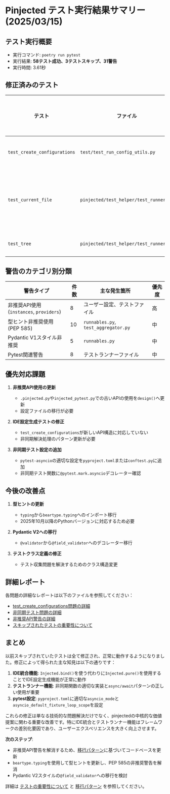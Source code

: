 # Pinjected テスト実行結果サマリー (2025/03/15)

## テスト実行概要
- 実行コマンド: `poetry run pytest`
- 実行結果: **58テスト成功、3テストスキップ、31警告**
- 実行時間: 3.61秒

## 修正済みのテスト

| テスト | ファイル | 以前の状態 | 修正内容 | 優先度 |
|-------|---------|----------|---------|-------|
| `test_create_configurations` | `test/test_run_config_utils.py` | 失敗 | `Injected.bind()`を`Injected.pure()`に変更し、IDE設定生成機能を正常化 | 中 |
| `test_current_file` | `pinjected/test_helper/test_runner.py` | 失敗 | 関数を`async`に変更し、正しく`await`キーワードを使用。コメントでpytestテストではなくユーザーインターフェースであることを明記 | 低～中 |
| `test_tree` | `pinjected/test_helper/test_runner.py` | 失敗 | `test_current_file`と同様に修正 | 低～中 |

## 警告のカテゴリ別分類

| 警告タイプ | 件数 | 主な発生箇所 | 優先度 |
|-----------|-----|------------|-------|
| 非推奨API使用 (`instances`, `providers`) | 8 | ユーザー設定、テストファイル | 高 |
| 型ヒント非推奨使用 (PEP 585) | 10 | `runnables.py`, `test_aggregator.py` | 中 |
| Pydantic V1スタイル非推奨 | 5 | `runnables.py` | 中 |
| Pytest関連警告 | 8 | テストランナーファイル | 中 |

## 優先対応課題

1. **非推奨API使用の更新**
   - `.pinjected.py`や`injected_pytest.py`での古いAPIの使用を`design()`へ更新
   - 設定ファイルの移行が必要

2. **IDE設定生成テストの修正**
   - `test_create_configurations`が新しいAPI構造に対応していない
   - 非同期解決処理のパターン更新が必要

3. **非同期テスト設定の追加**
   - `pytest-asyncio`の適切な設定を`pyproject.toml`または`conftest.py`に追加
   - 非同期テスト関数に`@pytest.mark.asyncio`デコレーター確認

## 今後の改善点

1. **型ヒントの更新**
   - `typing`から`beartype.typing`へのインポート移行
   - 2025年10月以降のPythonバージョンに対応するため必要

2. **Pydantic V2への移行**
   - `@validator`から`@field_validator`へのデコレーター移行

3. **テストクラス定義の修正**
   - テスト収集問題を解決するためのクラス構造変更

## 詳細レポート
各問題の詳細なレポートは以下のファイルを参照してください：

- [test_create_configurations問題の詳細](./issue-2025-03-15-test_create_configurations.md)
- [非同期テスト問題の詳細](./issue-2025-03-15-test_runner_async.md)
- [非推奨API警告の詳細](./issue-2025-03-15-deprecation_warnings.md)
- [スキップされたテストの重要性について](./issue-2025-03-15-test_importance.md)

## まとめ
以前スキップされていたテストは全て修正され、正常に動作するようになりました。修正によって得られた主な知見は以下の通りです：

1. **IDE統合機能**: `Injected.bind()`を使う代わりに`Injected.pure()`を使用することでIDE設定生成機能が正常に動作
2. **テストランナー機能**: 非同期関数の適切な実装と`async/await`パターンの正しい使用が重要
3. **pytest設定**: `pyproject.toml`に適切な`asyncio_mode`と`asyncio_default_fixture_loop_scope`を設定

これらの修正は単なる技術的な問題解決だけでなく、pinjectedの中核的な価値提案に関わる重要な改善です。特にIDE統合とテストランナー機能はフレームワークの差別化要因であり、ユーザーエクスペリエンスを大きく向上させます。

**次のステップ**:
- 非推奨API警告を解消するため、[移行パターン](./migration-patterns.md)に基づいてコードベースを更新
- `beartype.typing`を使用して型ヒントを更新し、PEP 585の非推奨警告を解消
- Pydantic V2スタイルの`@field_validator`への移行を検討

詳細は [テストの重要性について](./issue-2025-03-15-test_importance.md) と [移行パターン](./migration-patterns.md) を参照してください。